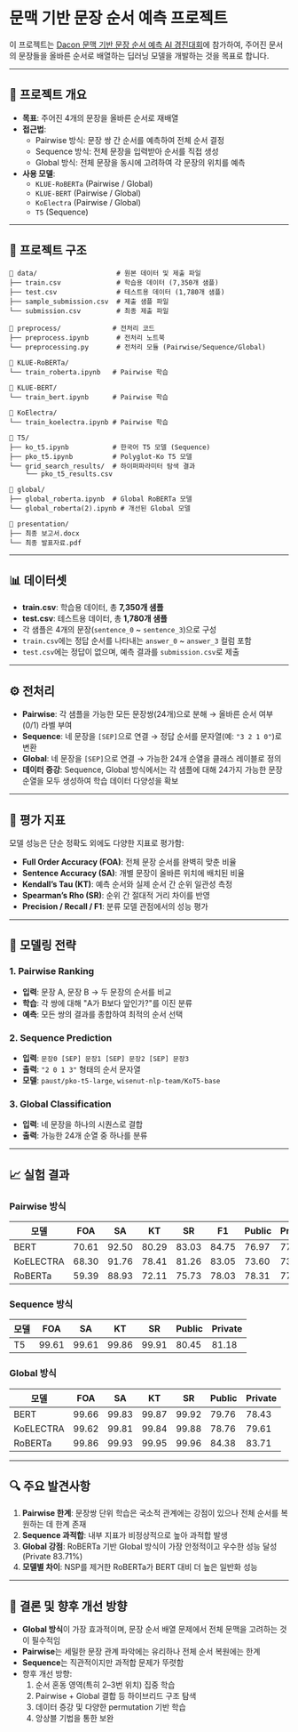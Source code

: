 # 문맥 기반 문장 순서 예측 프로젝트

이 프로젝트는 [Dacon 문맥 기반 문장 순서 예측 AI 경진대회](https://dacon.io/competitions/official/236489/overview/description)에 참가하여, 주어진 문서의 문장들을 올바른 순서로 배열하는 딥러닝 모델을 개발하는 것을 목표로 합니다. 

---

## 📌 프로젝트 개요

- **목표**: 주어진 4개의 문장을 올바른 순서로 재배열
- **접근법**:
  - Pairwise 방식: 문장 쌍 간 순서를 예측하여 전체 순서 결정
  - Sequence 방식: 전체 문장을 입력받아 순서를 직접 생성
  - Global 방식: 전체 문장을 동시에 고려하여 각 문장의 위치를 예측
- **사용 모델**:
  - `KLUE-RoBERTa` (Pairwise / Global)
  - `KLUE-BERT` (Pairwise / Global)
  - `KoElectra` (Pairwise / Global)
  - `T5` (Sequence)

---

## 📂 프로젝트 구조

```
📂 data/                    # 원본 데이터 및 제출 파일
├── train.csv              # 학습용 데이터 (7,350개 샘플)
├── test.csv               # 테스트용 데이터 (1,780개 샘플)
├── sample_submission.csv  # 제출 샘플 파일
└── submission.csv         # 최종 제출 파일

📂 preprocess/             # 전처리 코드
├── preprocess.ipynb       # 전처리 노트북
└── preprocessing.py       # 전처리 모듈 (Pairwise/Sequence/Global)

📂 KLUE-RoBERTa/          
└── train_roberta.ipynb   # Pairwise 학습

📂 KLUE-BERT/             
└── train_bert.ipynb      # Pairwise 학습

📂 KoElectra/             
└── train_koelectra.ipynb # Pairwise 학습

📂 T5/                    
├── ko_t5.ipynb           # 한국어 T5 모델 (Sequence)
├── pko_t5.ipynb          # Polyglot-Ko T5 모델
└── grid_search_results/  # 하이퍼파라미터 탐색 결과
    └── pko_t5_results.csv

📂 global/                
├── global_roberta.ipynb  # Global RoBERTa 모델
└── global_roberta(2).ipynb # 개선된 Global 모델

📂 presentation/         
├── 최종 보고서.docx     
└── 최종 발표자료.pdf    
```

---

## 📊 데이터셋

- **train.csv**: 학습용 데이터, 총 **7,350개 샘플**
- **test.csv**: 테스트용 데이터, 총 **1,780개 샘플**
- 각 샘플은 4개의 문장(`sentence_0` ~ `sentence_3`)으로 구성
- `train.csv`에는 정답 순서를 나타내는 `answer_0` ~ `answer_3` 컬럼 포함
- `test.csv`에는 정답이 없으며, 예측 결과를 `submission.csv`로 제출

---

## ⚙️ 전처리

- **Pairwise**: 각 샘플을 가능한 모든 문장쌍(24개)으로 분해 → 올바른 순서 여부(0/1) 라벨 부여  
- **Sequence**: 네 문장을 `[SEP]`으로 연결 → 정답 순서를 문자열(예: `"3 2 1 0"`)로 변환  
- **Global**: 네 문장을 `[SEP]`으로 연결 → 가능한 24개 순열을 클래스 레이블로 정의  
- **데이터 증강**: Sequence, Global 방식에서는 각 샘플에 대해 24가지 가능한 문장 순열을 모두 생성하여 학습 데이터 다양성을 확보  

---

## 📐 평가 지표

모델 성능은 단순 정확도 외에도 다양한 지표로 평가함:

- **Full Order Accuracy (FOA)**: 전체 문장 순서를 완벽히 맞춘 비율  
- **Sentence Accuracy (SA)**: 개별 문장이 올바른 위치에 배치된 비율  
- **Kendall’s Tau (KT)**: 예측 순서와 실제 순서 간 순위 일관성 측정  
- **Spearman’s Rho (SR)**: 순위 간 절대적 거리 차이를 반영  
- **Precision / Recall / F1**: 분류 모델 관점에서의 성능 평가  

---

## 🤖 모델링 전략

### 1. Pairwise Ranking
- **입력**: 문장 A, 문장 B → 두 문장의 순서를 비교  
- **학습**: 각 쌍에 대해 "A가 B보다 앞인가?"를 이진 분류  
- **예측**: 모든 쌍의 결과를 종합하여 최적의 순서 선택  

### 2. Sequence Prediction
- **입력**: `문장0 [SEP] 문장1 [SEP] 문장2 [SEP] 문장3`  
- **출력**: `"2 0 1 3"` 형태의 순서 문자열  
- **모델**: `paust/pko-t5-large`, `wisenut-nlp-team/KoT5-base`  

### 3. Global Classification
- **입력**: 네 문장을 하나의 시퀀스로 결합  
- **출력**: 가능한 24개 순열 중 하나를 분류  

---

## 📈 실험 결과

### Pairwise 방식
| 모델 | FOA | SA | KT | SR | F1 | Public | Private |
|------|-----|-----|-----|-----|----|--------|---------|
| BERT | 70.61 | 92.50 | 80.29 | 83.03 | 84.75 | 76.97 | 77.36 |
| KoELECTRA | 68.30 | 91.76 | 78.41 | 81.26 | 83.05 | 73.60 | 73.37 |
| RoBERTa | 59.39 | 88.93 | 72.11 | 75.73 | 78.03 | 78.31 | 77.92 |

### Sequence 방식
| 모델 | FOA | SA | KT | SR | Public | Private |
|------|-----|-----|-----|-----|--------|---------|
| T5 | 99.61 | 99.61 | 99.86 | 99.91 | 80.45 | 81.18 |

### Global 방식
| 모델 | FOA | SA | KT | SR | Public | Private |
|------|-----|-----|-----|-----|--------|---------|
| BERT | 99.66 | 99.83 | 99.87 | 99.92 | 79.76 | 78.43 |
| KoELECTRA | 99.62 | 99.81 | 99.84 | 99.88 | 78.76 | 79.61 |
| RoBERTa | 99.86 | 99.93 | 99.95 | 99.96 | 84.38 | 83.71 |

---

## 🔍 주요 발견사항

1. **Pairwise 한계**: 문장쌍 단위 학습은 국소적 관계에는 강점이 있으나 전체 순서를 복원하는 데 한계 존재  
2. **Sequence 과적합**: 내부 지표가 비정상적으로 높아 과적합 발생  
3. **Global 강점**: RoBERTa 기반 Global 방식이 가장 안정적이고 우수한 성능 달성 (Private 83.71%)  
4. **모델별 차이**: NSP를 제거한 RoBERTa가 BERT 대비 더 높은 일반화 성능  

---

## 📌 결론 및 향후 개선 방향

- **Global 방식**이 가장 효과적이며, 문장 순서 배열 문제에서 전체 문맥을 고려하는 것이 필수적임  
- **Pairwise**는 세밀한 문장 관계 파악에는 유리하나 전체 순서 복원에는 한계  
- **Sequence**는 직관적이지만 과적합 문제가 뚜렷함  
- 향후 개선 방향:
  1. 순서 혼동 영역(특히 2–3번 위치) 집중 학습  
  2. Pairwise + Global 결합 등 하이브리드 구조 탐색  
  3. 데이터 증강 및 다양한 permutation 기반 학습  
  4. 앙상블 기법을 통한 보완  
